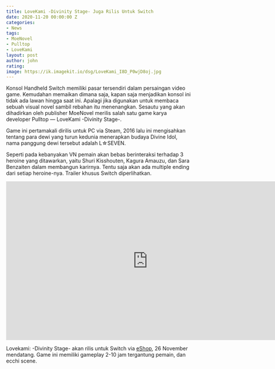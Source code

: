 ```yaml
---
title: LoveKami -Divinity Stage- Juga Rilis Untuk Switch
date: 2020-11-20 00:00:00 Z
categories:
- News
tags:
- MoeNovel
- Pulltop
- LoveKami
layout: post
author: john
rating: 
image: https://ik.imagekit.io/dsg/LoveKami_I8D_P0wjD8oj.jpg
---
```


Konsol Handheld Switch memiliki pasar tersendiri dalam persaingan video game. Kemudahan memaikan dimana saja, kapan saja menjadikan konsol ini tidak ada lawan hingga saat ini. Apalagi jika digunakan untuk membaca sebuah visual novel sambil rebahan itu menenangkan. Sesautu yang akan dihadirkan oleh publisher MoeNovel merilis salah satu game karya developer Pulltop — LoveKami -Divinity Stage-.

Game ini pertamakali dirilis untuk PC via Steam, 2016 lalu ini mengisahkan tentang para dewi yang turun kedunia menerapkan budaya Divine Idol, nama panggung dewi tersebut adalah L☆SEVEN.

Seperti pada kebanyakan VN pemain akan bebas berinteraksi terhadap 3 heroine yang ditawarkan, yaitu Shuri Kisshouten, Kagura Amauzu, dan Sara Benzaiten dalam membangun karirnya. Tentu saja akan ada multiple ending dari setiap heroine-nya. Trailer khusus Switch diperlihatkan.

<div class="embed-container"><iframe width="770" height="433" src="https://www.youtube.com/embed/EbKScMlaLvU" frameborder="0" allow="accelerometer; autoplay; clipboard-write; encrypted-media; gyroscope; picture-in-picture" allowfullscreen></iframe></div>

Lovekami: -Divinity Stage- akan rilis untuk Switch via [eShop](https://www.nintendo.com/games/detail/lovekami-divinity-stage-switch/), 26 November mendatang. Game ini memiliki gameplay 2-10 jam tergantung pemain, dan ecchi scene. 